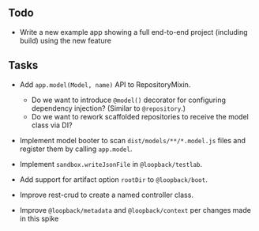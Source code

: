 ## Todo

- Write a new example app showing a full end-to-end project (including build)
  using the new feature

## Tasks

- Add `app.model(Model, name)` API to RepositoryMixin.
  - Do we want to introduce `@model()` decorator for configuring dependency
    injection? (Similar to `@repository`.)
  - Do we want to rework scaffolded repositories to receive the model class
    via DI?

- Implement model booter to scan `dist/models/**/*.model.js` files
  and register them by calling `app.model`.

- Implement `sandbox.writeJsonFile` in `@loopback/testlab`.

- Add support for artifact option `rootDir` to `@loopback/boot`.

- Improve rest-crud to create a named controller class.

- Improve `@loopback/metadata` and `@loopback/context` per changes made
  in this spike

